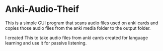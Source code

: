 # Anki-Audio-Theif
This is a simple GUI program that scans audio files used on anki cards and copies those audio files from the anki media folder to the output folder.

I created This to take audio files from anki cards created for language learning and use it for passive listening.
